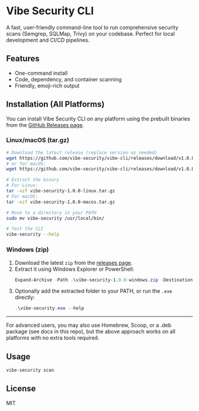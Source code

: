 # Vibe Security CLI

A fast, user-friendly command-line tool to run comprehensive security scans (Semgrep, SQLMap, Trivy) on your codebase. Perfect for local development and CI/CD pipelines.

## Features
- One-command install
- Code, dependency, and container scanning
- Friendly, emoji-rich output

## Installation (All Platforms)

You can install Vibe Security CLI on any platform using the prebuilt binaries from the [GitHub Releases page](https://github.com/vibe-security/vibe-cli/releases).

### Linux/macOS (tar.gz)
```sh
# Download the latest release (replace version as needed)
wget https://github.com/vibe-security/vibe-cli/releases/download/v1.0.0/vibe-security-1.0.0-linux.tar.gz
# or for macOS:
wget https://github.com/vibe-security/vibe-cli/releases/download/v1.0.0/vibe-security-1.0.0-macos.tar.gz

# Extract the binary
# For Linux:
tar -xzf vibe-security-1.0.0-linux.tar.gz
# For macOS:
tar -xzf vibe-security-1.0.0-macos.tar.gz

# Move to a directory in your PATH
sudo mv vibe-security /usr/local/bin/

# Test the CLI
vibe-security --help
```

### Windows (zip)
1. Download the latest `zip` from the [releases page](https://github.com/vibe-security/vibe-cli/releases).
2. Extract it using Windows Explorer or PowerShell:
   ```powershell
   Expand-Archive -Path .\vibe-security-1.0.0-windows.zip -DestinationPath .
   ```
3. Optionally add the extracted folder to your PATH, or run the `.exe` directly:
   ```powershell
   .\vibe-security.exe --help
   ```

---

For advanced users, you may also use Homebrew, Scoop, or a .deb package (see docs in this repo), but the above approach works on all platforms with no extra tools required.

## Usage
```sh
vibe-security scan
```

## License
MIT
